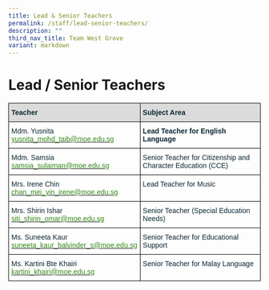 ```yaml
---
title: Lead & Senior Teachers
permalink: /staff/lead-senior-teachers/
description: ""
third_nav_title: Team West Grove
variant: markdown
---
```

# Lead / Senior Teachers

<style type="text/css">
.tg  {border-collapse:collapse;border-spacing:0;}
.tg td{border-color:black;border-style:solid;border-width:1px;font-family:Arial, sans-serif;font-size:14px;
  overflow:hidden;padding:10px 5px;word-break:normal;}
.tg th{border-color:black;border-style:solid;border-width:1px;font-family:Arial, sans-serif;font-size:14px;
  font-weight:normal;overflow:hidden;padding:10px 5px;word-break:normal;}
.tg .tg-s5dh{color:#0C2733;text-align:left;vertical-align:middle}
.tg .tg-7wcr{color:#0C2733;text-align:left;vertical-align:top}
.tg .tg-ytt9{background-color:#DBDBDB;color:#0C2733;font-weight:bold;text-align:left;vertical-align:top}
.tg .tg-z01w{color:#0C2733;font-weight:bold;text-align:left;vertical-align:top}
</style>
<table class="tg">
<thead>
  <tr>
    <th class="tg-ytt9">Teacher</th>
    <th class="tg-ytt9">Subject Area</th>
  </tr>
</thead>
<tbody>
  <tr>
    <td class="tg-7wcr"><span style="font-weight:400;color:#0C2733">Mdm. Yusnita</span><br><a href="mailto:yusnita_mohd_taib@moe.edu.sg"><span style="font-weight:500;color:#348A17">yusnita_mohd_taib@moe.edu.sg</span></a></td>
    <td class="tg-z01w">Lead Teacher for English Language</td>
  </tr>
  <tr>
    <td class="tg-s5dh">Mdm. Samsia<br><a href="mailto:samsia_sulaiman@moe.edu.sg"><span style="font-weight:500;color:#348A17">samsia_sulaiman@moe.edu.sg</span></a></td>
    <td class="tg-7wcr">Senior Teacher for Citizenship and Character Education (CCE)</td>
  </tr>
  <tr>
    <td class="tg-7wcr"><span style="font-weight:400;color:#0C2733">Mrs. Irene Chin</span><br><a href="mailto:chan_mei_yin_irene@moe.edu.sg" target="_blank" rel="noopener noreferrer"><span style="font-weight:500;color:#348A17">chan_mei_yin_irene@moe.edu.sg</span></a></td>
    <td class="tg-7wcr">Lead Teacher for Music</td>
  </tr>
  <tr>
    <td class="tg-7wcr"><span style="font-weight:400;color:#0C2733">Mrs. Shirin Ishar</span><br><a href="mailto:siti_shirin_omar@moe.edu.sg" target="_blank" rel="noopener noreferrer"><span style="font-weight:500;color:#348A17">siti_shirin_omar@moe.edu.sg</span></a></td>
    <td class="tg-7wcr">Senior Teacher (Special Education Needs)</td>
  </tr>
  <tr>
    <td class="tg-7wcr"><span style="font-weight:400;color:#0C2733">Ms. Suneeta Kaur</span><br><a href="mailto:suneeta_kaur_balvinder_s@moe.edu.sg" target="_blank" rel="noopener noreferrer"><span style="font-weight:500;color:#348A17">suneeta_kaur_balvinder_s@moe.edu.sg</span></a></td>
    <td class="tg-7wcr">Senior Teacher for Educational Support</td>
  </tr>
  <tr>
    <td class="tg-7wcr"><span style="font-weight:400;color:#0C2733">Ms. Kartini Bte Khairi</span><br><a href="mailto:kartini_khairi@moe.edu.sg" target="_blank" rel="noopener noreferrer"><span style="font-weight:500;color:#348A17">kartini_khairi@moe.edu.sg</span></a></td>
    <td class="tg-7wcr">Senior Teacher for Malay Language</td>
  </tr>
</tbody>
</table>